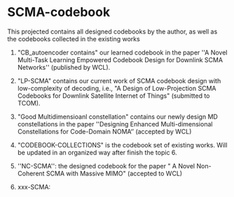 # SCMA-codebook
This projected contains all designed codebooks by the author, as well as the codebooks collected in the existing works

1. "CB_autoencoder contains" our learned codebook in the paper ''A Novel Multi-Task Learning Empowered Codebook Design for Downlink SCMA Networks'' (published by WCL).

2. "LP-SCMA" contains our current work  of SCMA codebook design with low-complexity of decoding, i.e., "A Design of Low-Projection SCMA Codebooks for
Downlink Satellite Internet of Things" (submitted to TCOM).

3. "Good Multidimensioanl constellation" contains our newly design MD constellations in the paper ''Designing Enhanced Multi-dimensional
Constellations for Code-Domain NOMA‘’ (accepted by WCL)

4. "CODEBOOK-COLLECTIONS"  is the codebook set of existing works. Will be updated in an organized way after finish the topic 6.

5. ''NC-SCMA'': the designed codebook for the paper " A Novel Non-Coherent SCMA with Massive MIMO" (accepted to WCL)

6. xxx-SCMA:
